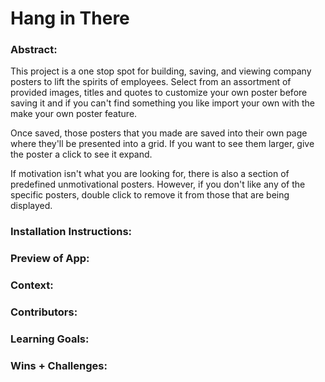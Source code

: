 # Hang in There  

### Abstract:
[//]: <> (Briefly describe what you built and its features. What problem is the app solving? How does this application solve that problem?)
This project is a one stop spot for building, saving, and viewing company posters to lift the spirits of employees. Select from an assortment of provided images, titles and quotes to customize your own poster before saving it and if you can't find something you like import your own with the make your own poster feature.

Once saved, those posters that you made are saved into their own page where they'll be presented into a grid. If you want to see them larger, give the poster a click to see it expand.

If motivation isn't what you are looking for, there is also a section of predefined unmotivational posters. However, if you don't like any of the specific posters, double click to remove it from those that are being displayed.

### Installation Instructions:
[//]: <> (What steps does a person have to take to get your app cloned down and running?)

### Preview of App:
[//]: <> (Provide ONE gif or screenshot of your application - choose the "coolest" piece of functionality to show off. gifs preferred!)

### Context:
[//]: <> (Give some context for the project here. How long did you have to work on it? How far into the Turing program are you?)

### Contributors:
[//]: <> (Who worked on this application? Link to your GitHub. Consider also providing LinkedIn link)

### Learning Goals:
[//]: <> (What were the learning goals of this project? What tech did you work with?)

### Wins + Challenges:
[//]: <> (What are 2-3 wins you have from this project? What were some challenges you faced - and how did you get over them?)
